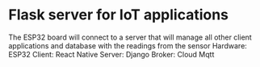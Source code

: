 # Flask server for IoT applications

The ESP32 board will connect to a server that will manage all other client applications and database with the readings from the sensor
Hardware: ESP32
Client: React Native
Server: Django
Broker: Cloud Mqtt
